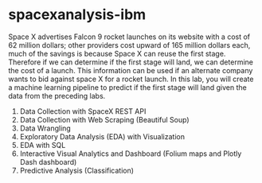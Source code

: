 # spacexanalysis-ibm
Space X advertises Falcon 9 rocket launches on its website with a cost of 62 million dollars; other providers cost upward of 165 million dollars each, much of the savings is because Space X can reuse the first stage. Therefore if we can determine if the first stage will land, we can determine the cost of a launch. This information can be used if an alternate company wants to bid against space X for a rocket launch. In this lab, you will create a machine learning pipeline to predict if the first stage will land given the data from the preceding labs.

1) Data Collection with SpaceX REST API
2) Data Collection with Web Scraping (Beautiful Soup)
3) Data Wrangling
4) Exploratory Data Analysis (EDA) with Visualization
5) EDA with SQL
6) Interactive Visual Analytics and Dashboard (Folium maps and Plotly Dash dashboard)
7) Predictive Analysis (Classification)
